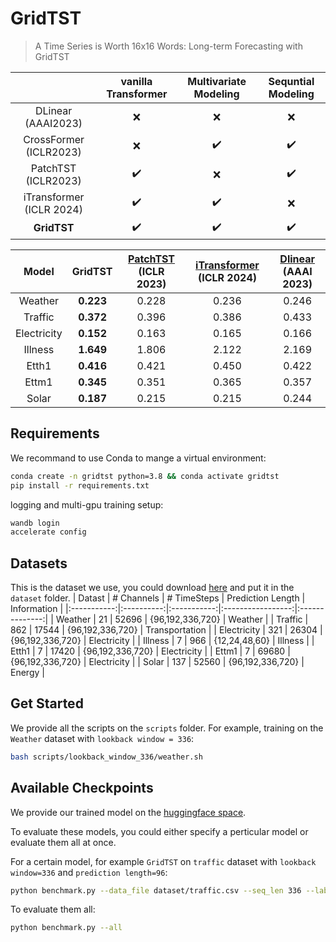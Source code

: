# GridTST
> A Time Series is Worth 16x16 Words: Long-term Forecasting with GridTST

|                          | vanilla Transformer | Multivariate Modeling | Sequntial Modeling |
|:------------------------:|:-------------------:|:---------------------:|:------------------:|
|    DLinear (AAAI2023)    |          ❌          |           ❌           |          ❌         |
|  CrossFormer (ICLR2023)  |          ❌          |           ✔️           |          ✔️         |
|    PatchTST (ICLR2023)   |          ✔️          |           ❌           |          ✔️         |
| iTransformer (ICLR 2024) |          ✔️          |           ✔️           |          ❌         |
|        **GridTST**       |          ✔️          |           ✔️           |          ✔️         |


|    Model    |   GridTST   | [PatchTST](https://openreview.net/forum?id=Jbdc0vTOcol)  (ICLR 2023) | [iTransformer](https://arxiv.org/abs/2310.06625)  (ICLR 2024)  | [Dlinear](https://arxiv.org/abs/2205.13504)  (AAAI 2023) |
|:-----------:|:-----------:|:-------------------:|:------------------------:|:------------------:|
|   Weather   | **0.223** |              0.228 |                  0.236 |              0.246 |
|   Traffic   | **0.372** |              0.396 |                    0.386 |            0.433 |
| Electricity | **0.152** |              0.163 |                  0.165 |            0.166 |
|   Illness   | **1.649** |             1.806 |                  2.122|              2.169 |
|    Etth1    |   **0.416** |             0.421 |                     0.450 |            0.422 |
|    Ettm1    | **0.345** |               0.351 |                   0.365 |              0.357 |
|    Solar    | **0.187** |              0.215 |                  0.215 |            0.244 |

## Requirements
We recommand to use Conda to mange a virtual environment:
```bash
conda create -n gridtst python=3.8 && conda activate gridtst
pip install -r requirements.txt
```
logging and multi-gpu training setup:
```bash
wandb login
accelerate config
```

## Datasets
This is the dataset we use, you could download [here](https://drive.google.com/drive/folders/16DqgnUZEXd6Vmth-tL9e5JVnadh90GwF?usp=sharing) and put it in the `dataset` folder.
|    Datast   | # Channels | # TimeSteps | Prediction Length |   Information  |
|:-----------:|:----------:|:-----------:|:-----------------:|:--------------:|
|   Weather   |     21     |    52696    |  {96,192,336,720} |     Weather    |
|   Traffic   |     862    |    17544    |  {96,192,336,720} | Transportation |
| Electricity |     321    |    26304    |  {96,192,336,720} |   Electricity  |
|   Illness   |      7     |     966     |   {12,24,48,60}   |     Illness    |
|    Etth1    |      7     |    17420    |  {96,192,336,720} |   Electricity  |
|    Ettm1    |      7     |    69680    |  {96,192,336,720} |   Electricity  |
|    Solar    |     137    |    52560    |  {96,192,336,720} |     Energy     |


## Get Started
We provide all the scripts on the `scripts` folder.
For example, training on the `Weather` dataset with `lookback window = 336`:
```bash
bash scripts/lookback_window_336/weather.sh
```

## Available Checkpoints
We provide our trained model on the [huggingface space](https://huggingface.co/GridTST). 

To evaluate these models, you could either specify a perticular model or evaluate them all at once.

For a certain model, for example `GridTST` on `traffic` dataset with `lookback window=336` and `prediction length=96`:
```bash
python benchmark.py --data_file dataset/traffic.csv --seq_len 336 --label_len 96
```

To evaluate them all:
```bash
python benchmark.py --all
```